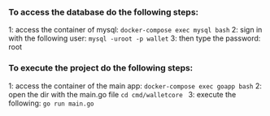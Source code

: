 ### To access the database do the following steps:

1: access the container of mysql:
`docker-compose exec mysql bash`
2: sign in with the following user:
`mysql -uroot -p wallet`
3: then type the password: root


### To execute the project do the following steps:
1: access the container of the main app:
`docker-compose exec goapp bash`
2: open the dir with the main.go file
`cd cmd/walletcore `
3: execute the following:
`go run main.go `

 
